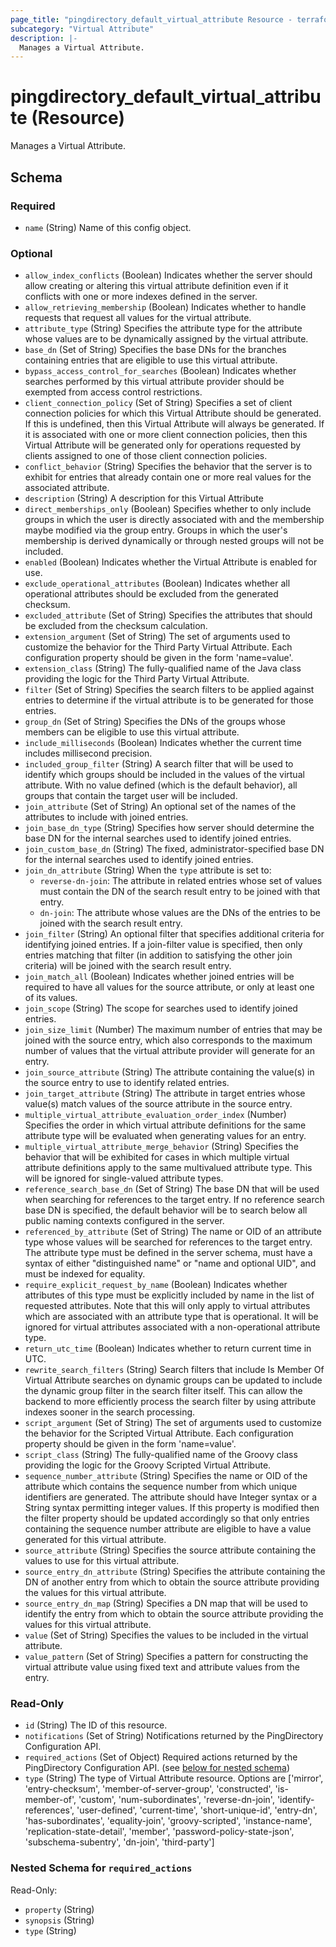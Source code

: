 ```yaml
---
page_title: "pingdirectory_default_virtual_attribute Resource - terraform-provider-pingdirectory"
subcategory: "Virtual Attribute"
description: |-
  Manages a Virtual Attribute.
---
```


# pingdirectory_default_virtual_attribute (Resource)

Manages a Virtual Attribute.



<!-- schema generated by tfplugindocs -->
## Schema

### Required

- `name` (String) Name of this config object.

### Optional

- `allow_index_conflicts` (Boolean) Indicates whether the server should allow creating or altering this virtual attribute definition even if it conflicts with one or more indexes defined in the server.
- `allow_retrieving_membership` (Boolean) Indicates whether to handle requests that request all values for the virtual attribute.
- `attribute_type` (String) Specifies the attribute type for the attribute whose values are to be dynamically assigned by the virtual attribute.
- `base_dn` (Set of String) Specifies the base DNs for the branches containing entries that are eligible to use this virtual attribute.
- `bypass_access_control_for_searches` (Boolean) Indicates whether searches performed by this virtual attribute provider should be exempted from access control restrictions.
- `client_connection_policy` (Set of String) Specifies a set of client connection policies for which this Virtual Attribute should be generated. If this is undefined, then this Virtual Attribute will always be generated. If it is associated with one or more client connection policies, then this Virtual Attribute will be generated only for operations requested by clients assigned to one of those client connection policies.
- `conflict_behavior` (String) Specifies the behavior that the server is to exhibit for entries that already contain one or more real values for the associated attribute.
- `description` (String) A description for this Virtual Attribute
- `direct_memberships_only` (Boolean) Specifies whether to only include groups in which the user is directly associated with and the membership maybe modified via the group entry. Groups in which the user's membership is derived dynamically or through nested groups will not be included.
- `enabled` (Boolean) Indicates whether the Virtual Attribute is enabled for use.
- `exclude_operational_attributes` (Boolean) Indicates whether all operational attributes should be excluded from the generated checksum.
- `excluded_attribute` (Set of String) Specifies the attributes that should be excluded from the checksum calculation.
- `extension_argument` (Set of String) The set of arguments used to customize the behavior for the Third Party Virtual Attribute. Each configuration property should be given in the form 'name=value'.
- `extension_class` (String) The fully-qualified name of the Java class providing the logic for the Third Party Virtual Attribute.
- `filter` (Set of String) Specifies the search filters to be applied against entries to determine if the virtual attribute is to be generated for those entries.
- `group_dn` (Set of String) Specifies the DNs of the groups whose members can be eligible to use this virtual attribute.
- `include_milliseconds` (Boolean) Indicates whether the current time includes millisecond precision.
- `included_group_filter` (String) A search filter that will be used to identify which groups should be included in the values of the virtual attribute. With no value defined (which is the default behavior), all groups that contain the target user will be included.
- `join_attribute` (Set of String) An optional set of the names of the attributes to include with joined entries.
- `join_base_dn_type` (String) Specifies how server should determine the base DN for the internal searches used to identify joined entries.
- `join_custom_base_dn` (String) The fixed, administrator-specified base DN for the internal searches used to identify joined entries.
- `join_dn_attribute` (String) When the `type` attribute is set to:
  - `reverse-dn-join`: The attribute in related entries whose set of values must contain the DN of the search result entry to be joined with that entry.
  - `dn-join`: The attribute whose values are the DNs of the entries to be joined with the search result entry.
- `join_filter` (String) An optional filter that specifies additional criteria for identifying joined entries. If a join-filter value is specified, then only entries matching that filter (in addition to satisfying the other join criteria) will be joined with the search result entry.
- `join_match_all` (Boolean) Indicates whether joined entries will be required to have all values for the source attribute, or only at least one of its values.
- `join_scope` (String) The scope for searches used to identify joined entries.
- `join_size_limit` (Number) The maximum number of entries that may be joined with the source entry, which also corresponds to the maximum number of values that the virtual attribute provider will generate for an entry.
- `join_source_attribute` (String) The attribute containing the value(s) in the source entry to use to identify related entries.
- `join_target_attribute` (String) The attribute in target entries whose value(s) match values of the source attribute in the source entry.
- `multiple_virtual_attribute_evaluation_order_index` (Number) Specifies the order in which virtual attribute definitions for the same attribute type will be evaluated when generating values for an entry.
- `multiple_virtual_attribute_merge_behavior` (String) Specifies the behavior that will be exhibited for cases in which multiple virtual attribute definitions apply to the same multivalued attribute type. This will be ignored for single-valued attribute types.
- `reference_search_base_dn` (Set of String) The base DN that will be used when searching for references to the target entry. If no reference search base DN is specified, the default behavior will be to search below all public naming contexts configured in the server.
- `referenced_by_attribute` (Set of String) The name or OID of an attribute type whose values will be searched for references to the target entry. The attribute type must be defined in the server schema, must have a syntax of either "distinguished name" or "name and optional UID", and must be indexed for equality.
- `require_explicit_request_by_name` (Boolean) Indicates whether attributes of this type must be explicitly included by name in the list of requested attributes. Note that this will only apply to virtual attributes which are associated with an attribute type that is operational. It will be ignored for virtual attributes associated with a non-operational attribute type.
- `return_utc_time` (Boolean) Indicates whether to return current time in UTC.
- `rewrite_search_filters` (String) Search filters that include Is Member Of Virtual Attribute searches on dynamic groups can be updated to include the dynamic group filter in the search filter itself. This can allow the backend to more efficiently process the search filter by using attribute indexes sooner in the search processing.
- `script_argument` (Set of String) The set of arguments used to customize the behavior for the Scripted Virtual Attribute. Each configuration property should be given in the form 'name=value'.
- `script_class` (String) The fully-qualified name of the Groovy class providing the logic for the Groovy Scripted Virtual Attribute.
- `sequence_number_attribute` (String) Specifies the name or OID of the attribute which contains the sequence number from which unique identifiers are generated. The attribute should have Integer syntax or a String syntax permitting integer values. If this property is modified then the filter property should be updated accordingly so that only entries containing the sequence number attribute are eligible to have a value generated for this virtual attribute.
- `source_attribute` (String) Specifies the source attribute containing the values to use for this virtual attribute.
- `source_entry_dn_attribute` (String) Specifies the attribute containing the DN of another entry from which to obtain the source attribute providing the values for this virtual attribute.
- `source_entry_dn_map` (String) Specifies a DN map that will be used to identify the entry from which to obtain the source attribute providing the values for this virtual attribute.
- `value` (Set of String) Specifies the values to be included in the virtual attribute.
- `value_pattern` (Set of String) Specifies a pattern for constructing the virtual attribute value using fixed text and attribute values from the entry.

### Read-Only

- `id` (String) The ID of this resource.
- `notifications` (Set of String) Notifications returned by the PingDirectory Configuration API.
- `required_actions` (Set of Object) Required actions returned by the PingDirectory Configuration API. (see [below for nested schema](#nestedatt--required_actions))
- `type` (String) The type of Virtual Attribute resource. Options are ['mirror', 'entry-checksum', 'member-of-server-group', 'constructed', 'is-member-of', 'custom', 'num-subordinates', 'reverse-dn-join', 'identify-references', 'user-defined', 'current-time', 'short-unique-id', 'entry-dn', 'has-subordinates', 'equality-join', 'groovy-scripted', 'instance-name', 'replication-state-detail', 'member', 'password-policy-state-json', 'subschema-subentry', 'dn-join', 'third-party']

<a id="nestedatt--required_actions"></a>
### Nested Schema for `required_actions`

Read-Only:

- `property` (String)
- `synopsis` (String)
- `type` (String)



